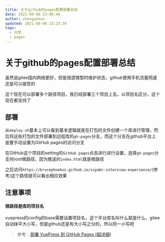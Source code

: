 ```yaml
---
title: 关于github的pages配置部署总结
date: 2021-08-08 23:06:44
author: zhengyekun
updated: 2021-08-08 23:23:34
tags: 
  - 分享
  - pages
---
```

# 关于github的pages配置部署总结

虽然说gitee国内网络更好，但是很遗憾暂时维护状态，github使用手机流量网速还是可以接受的

这个现在可以部署多个路径项目，我已经部署三个项目上去，以项目名区分，这个现在都支持了

## 部署

从`deploy.sh`基本上可以看到基本逻辑就是在打包的文件创建一个库进行管理，然后将这些打包的文件部署到远程库的`gh-pages`分支，而这个分支在github平台上是要手动设置为GitHub pages的访问分支

在GitHub这个项目的setting的`GitHub pages`点击进行进行设置，选择`gh-pages`分支何root根路径，因为推送的`index.html`就是根路径

之后访问`https://brucephoebus.github.io/vipabc-interview-experience/`(参考)这个路径就可以看出相应效果

## 注意事项

#### 根路径是库的项目名

vuepress的config的base需要设置项目名，这个平台库名叫什么就是什么，gitee自动抹平大小写，但是github还是有大小写之分的，所以同一小写吧

> 参考：[部署 VuePress 到 GitHub Pages (超详细)](https://juejin.cn/post/6844904122873806856#comment)
